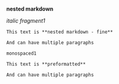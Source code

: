 **nested markdown**

_italic fragment1_

```
This text is **nested markdown - fine**

And can have multiple paragraphs
```


`monospaced1`

```
This text is **preformatted**

And can have multiple paragraphs
```